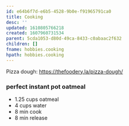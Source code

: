 ```yaml
---
id: e64b6f7d-e6b5-4528-9b0e-f91965791ca0
title: Cooking
desc: ''
updated: 1610805766218
created: 1607960731534
parent: 5cda1053-d80d-49ca-8433-c0abaac2f632
children: []
fname: hobbies.cooking
hpath: hobbies.cooking
---
```

Pizza dough: <https://thefoodery.la/pizza-dough/>

### perfect instant pot oatmeal

- 1.25 cups oatmeal
- 4 cups water 
- 8 min cook 
- 8 min release

